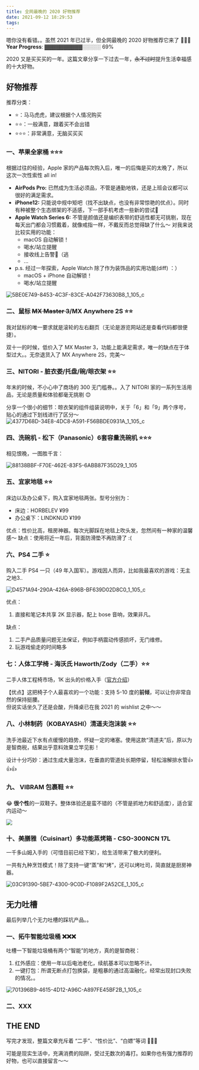 ```yaml
---
title: 全网最晚的 2020 好物推荐
date: 2021-09-12 18:29:53
tags:
---
```



嗯你没有看错。。虽然 2021 年已过半，但全网最晚的 2020 好物推荐它来了 🥰🥰🥰
**Year Progress**: ▓▓▓▓▓▓▓▓▓▓░░░░░ 69%

2020 又是买买买的一年。这篇文章分享一下过去一年，~~永不过时~~提升生活幸福感的十大好物。

<!--more--> 

## 好物推荐
推荐分类：

- ⭐️：马马虎虎，建议根据个人情况购买
- ⭐️⭐️：一般满意，跟着买不会出错
- ⭐️⭐️⭐️：非常满意，无脑买买买

### 一、苹果全家桶 ⭐️⭐️⭐️

根据过往的经验，Apple 家的产品每次购入后，唯一的后悔是买的太晚了，所以这次一次性索性 all in!

- **AirPods Pro:** 已然成为生活必须品，不管是通勤地铁，还是上班会议都可以很好的满足需求。
- **iPhone12:** 只能说中规中矩吧（找不出缺点，也没有非常惊艳的优点）。同时有种被整个生态绑架的不适感，下一部手机考虑一些新的尝试🤔
- **Apple Watch Series 6:** 不管是颜值还是编织表带的舒适性都无可挑剔，现在每天出门都会习惯戴着，就像戒指一样，不戴反而总觉得缺了什么～ 对我来说比较实用的功能：
    - macOS 自动解锁！
    - 喝水/站立提醒
    - 接收线上告警🤣（逃 
    - ...
- p.s. 经过一年探索，Apple Watch 除了作为装饰品的实用功能(diff) ：）
    - macOS + iPhone 自动解锁！
    - 喝水/站立提醒

![5BE0E749-8453-4C3F-83CE-A042F73630B8_1_105_c](/images/blog/2021-09-04-jvm-note/5BE0E749-8453-4C3F-83CE-A042F73630B8_1_105_c.jpeg)


### 二、鼠标 ~~MX Master 3~~/MX Anywhere 2S ⭐️⭐️

我对鼠标的唯一要求就是滚轮的左右翻页（无论是游览网站还是查看代码都很便捷）。

双十一的时候，低价入了 MX Master 3，功能上能满足需求，唯一的缺点在于体型过大。。无奈退货入了 MX Anywhere 2S，完美～

### 三、NITORI - 脏衣娄/托盘/碗/晾衣架 ⭐️⭐️

年末的时候，不小心中了商场的 300 无门槛券。。入了 NITORI 家的一系列生活用品，无论是质量和体验都毫无挑剔 😊

分享一个很小的细节：晾衣架的组件组装说明中，关于「6」和「9」两个序号，贴心的通过下划线进行了区分～
![4377D68D-34E8-4DC8-A591-F56BBDE0931A_1_105_c](/images/blog/2021-09-04-jvm-note/4377D68D-34E8-4DC8-A591-F56BBDE0931A_1_105_c.jpeg)



### 四、洗碗机 - 松下（Panasonic）6套容量洗碗机 ⭐️⭐️⭐️

相见恨晚，一图胜千言：

![88138BBF-F70E-462E-83F5-6ABB87F35D29_1_105](/images/blog/200104_japan_travel/88138BBF-F70E-462E-83F5-6ABB87F35D29_1_105_c.jpeg)


### 五、宜家地毯 ⭐️⭐️

床边以及办公桌下，购入宜家地毯两张。型号分别为：
- 床边：HORBELEV ¥99
- 办公桌下：LINDKNUD ¥199

优点：性价比高，租房神器。每次光脚踩在地毯上吹头发，忽然间有一种家的温馨感～ 
缺点：使用将近一年后，背面防滑垫不再防滑了 :(

### 六、PS4 二手 ⭐️

购入二手 PS4 一只（49 年入国军）。游戏因人而异，比如我最喜欢的游戏：无主之地3.. 

![D4571A94-290A-426A-896B-BF639D02D8C0_1_105_c](/images/blog/2021-09-04-jvm-note/D4571A94-290A-426A-896B-BF639D02D8C0_1_105_c.jpeg)

优点：
1. 直接和笔记本共享 2K 显示器，配上 bose 音响，效果非凡。

缺点：
1. 二手产品质量问题无法保证，例如手柄震动传感损坏，无门维修。
2. 玩游戏偷走的时间略多

### 七：人体工学椅 - 海沃氏 Haworth/Zody（二手）⭐️⭐️

二手人体工程椅市场，1K 出头的价格入手（[官方介绍](https://www.haworth.com/ap/zh-cn/%25E4%25BA%25A7%25E5%2593%2581/%25E5%258A%259E%25E5%2585%25AC%25E6%25A4%2585/zody-1.html)）

【优点】这把椅子个人最喜欢的一个功能：支持 5-10 度的**前倾**，可以让你非常自然的保持挺腰。   
但说实话坐久了还是会酸，升降桌已在我 2021 的 wishlist 之中～～

### 八、小林制药（KOBAYASHI）清道夫泡沫装  ⭐️⭐️

洗手池最近下水有点缓慢的趋势，怀疑一定的堵塞。使用这款“清道夫”后，原以为是智商税，结果出乎意料效果立竿见影！

设计十分巧妙：通过生成大量泡沫，在垂直的管道处长期停留，轻松溶解排水管👍👍👍

### 九、 VIBRAM 包裹鞋 ⭐️⭐️

😂 **很个性**的一双鞋子。整体体验还是蛮不错的（不管是抓地力和舒适度），适合室内运动～

![](/images/blog/2021-09-04-jvm-note/16314434785391.jpg)

### 十、美膳雅（Cuisinart）多功能蒸烤箱 - CSO-300NCN 17L

一千多山姆入手的（可惜目前已经下架），给生活带来了极大的便利。

一共有九种烹饪模式！除了支持一键“蒸”和“烤”，还可以烤吐司，简直就是厨房神器。

![03C91390-5BE7-4300-9C0D-F1089F2A52CE_1_105_c](/images/blog/2021-09-04-jvm-note/03C91390-5BE7-4300-9C0D-F1089F2A52CE_1_105_c.jpeg)


## 无力吐槽

最后列举几个无力吐槽的踩坑产品。。 

### 一、拓牛智能垃圾桶 ❌❌❌

吐槽一下智能垃圾桶有两个“智能”的地方，真的是智商税：

1. 红外感应：使用一年以后电池老化，续航基本可以忽略不计。
2. 一键打包：所谓无断点打包换袋，是粗暴的通过高温融化，经常出现封口失败的情况。。

![701396B9-4615-4D12-A96C-A897FE45BF2B_1_105_c](/images/blog/2021-09-04-jvm-note/701396B9-4615-4D12-A96C-A897FE45BF2B_1_105_c.jpeg)

### 二、XXX

## THE END 

写完才发现，整篇文章充斥着 “二手”、“性价比”、“白嫖”等词 🤣🤣🤣 

可能是现实生活中，充满消费的陷阱，受过无数次的毒打。如果你也有强力推荐的好物，也可以直接留言～～
